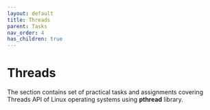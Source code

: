 ```yaml
---
layout: default
title: Threads
parent: Tasks
nav_order: 4
has_children: true
---
```


# Threads

The section contains set of practical tasks and assignments covering Threads API of Linux operating systems using **pthread** library.

